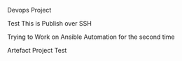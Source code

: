 Devops Project

Test 
 This is Publish over SSH

Trying to Work on Ansible Automation for the second time

Artefact Project Test